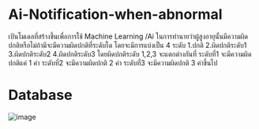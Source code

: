 # Ai-Notification-when-abnormal
เป้นโมเดลที่สร้างขึ้นเพื่อการใช้ Machine Learning /Ai ในการทำนายว่าผู้สูงอายุนั้นมีความผิดปกติหรือไม่ถ้ามีจะมีความผิดปกติที่ระดับใด
โดยจะมีการแบ่งเป็น 4 ระดับ 1.ปกติ 2.ผิดปกติระดับ1 3.ผิดปกติระดับ2 4.ผิดปกติระดับ3 โดยผิดปกติระดับ 1,2,3 จะแตกต่างกันที่ 
ระดับที่1 จะมีความผิดปกติแค่ 1 ค่า    ระดับที่2 จะมีความผิดปกติ 2 ค่า     ระดับที่3 จะมีความผิดปกติ 3 ค่าขึ้นไป

#  Database        
![image](https://user-images.githubusercontent.com/96381276/146781265-fd8e5d29-01ae-4280-b848-f3c9c8faba11.png)
